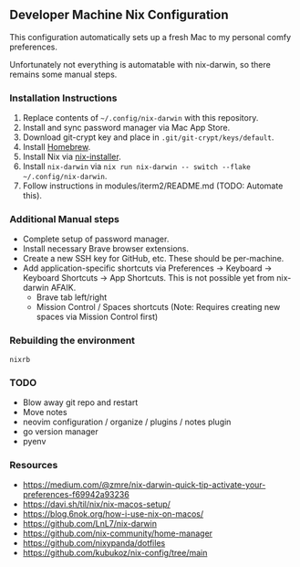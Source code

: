 ## Developer Machine Nix Configuration

This configuration automatically sets up a fresh Mac to my personal comfy preferences.

Unfortunately not everything is automatable with nix-darwin, so there remains some manual steps.

### Installation Instructions

1. Replace contents of `~/.config/nix-darwin` with this repository.
1. Install and sync password manager via Mac App Store.
1. Download git-crypt key and place in `.git/git-crypt/keys/default`.
1. Install [Homebrew](https://brew.sh).
1. Install Nix via [nix-installer](https://github.com/DeterminateSystems/nix-installer).
1. Install `nix-darwin` via `nix run nix-darwin -- switch --flake ~/.config/nix-darwin`.
1. Follow instructions in modules/iterm2/README.md (TODO: Automate this).

### Additional Manual steps

* Complete setup of password manager.
* Install necessary Brave browser extensions.
* Create a new SSH key for GitHub, etc. These should be per-machine.
* Add application-specific shortcuts via Preferences -> Keyboard -> Keyboard Shortcuts -> App Shortcuts. This is not possible yet from nix-darwin AFAIK.
    * Brave tab left/right
    * Mission Control / Spaces shortcuts (Note: Requires creating new spaces via Mission Control first)

### Rebuilding the environment

`nixrb`

### TODO

- Blow away git repo and restart
- Move notes
- neovim configuration / organize / plugins / notes plugin
- go version manager
- pyenv

### Resources

- https://medium.com/@zmre/nix-darwin-quick-tip-activate-your-preferences-f69942a93236
- https://davi.sh/til/nix/nix-macos-setup/
- https://blog.6nok.org/how-i-use-nix-on-macos/
- https://github.com/LnL7/nix-darwin
- https://github.com/nix-community/home-manager
- https://github.com/nixypanda/dotfiles
- https://github.com/kubukoz/nix-config/tree/main
